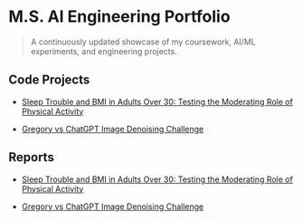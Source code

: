 # M.S. AI Engineering Portfolio

> A continuously updated showcase of my coursework, AI/ML experiments, and engineering projects.

## Code Projects

- [Sleep Trouble and BMI in Adults Over 30: Testing the Moderating Role of Physical Activity](code/sleep-bmi-analysis)


- [Gregory vs ChatGPT Image Denoising Challenge](code/gregory-vs-chatgpt-image-denoising-challenge)  


## Reports

- [Sleep Trouble and BMI in Adults Over 30: Testing the Moderating Role of Physical Activity](reports/SleepBMI_Adults30_PhysActivity_Final.pdf)

- [Gregory vs ChatGPT Image Denoising Challenge](reports/gregory-vs-chatgpt-image-denoising-challenge.pdf)

